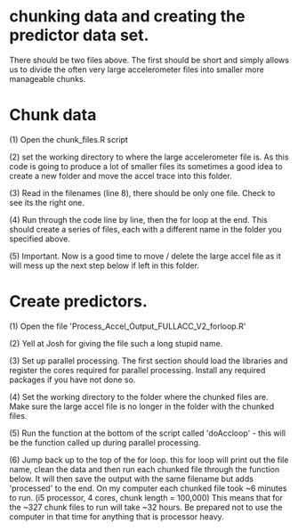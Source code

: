 
# chunking data and creating the predictor data set. 

There should be two files above. The first should be short and simply allows us to divide the often very large accelerometer files into smaller more manageable chunks. 

# Chunk data

(1) Open the chunk_files.R script 

(2) set the working directory to where the large accelerometer file is. As this code is going to produce a lot of smaller files its sometimes a good idea to create a new folder and move the accel trace into this folder. 

(3) Read in the filenames (line 8), there should be only one file. Check to see its the right one. 

(4) Run through the code line by line, then the for loop at the end. This should create a series of files, each with a different name in the folder you specified above. 

(5) Important. Now is a good time to move / delete the large accel file as it will mess up the next step below if left in this folder. 

# Create predictors. 

(1) Open the file 'Process_Accel_Output_FULLACC_V2_forloop.R'

(2) Yell at Josh for giving the file such a long stupid name. 

(3) Set up parallel processing. The first section should load the libraries and register the cores required for parallel processing. Install any required packages if you have not done so. 

(4) Set the working directory to the folder where the chunked files are. Make sure the large accel file is no longer in the folder with the chunked files. 

(5) Run the function at the bottom of the script called 'doAccloop' - this will be the function called up during parallel processing. 

(6) Jump back up to the top of the for loop. this for loop will print out the file name, clean the data and then run each chunked file through the function below. It will then save the output with the same filename but adds 'processed' to the end. 
On my computer each chunked file took ~6 minutes to run. (i5 processor, 4 cores, chunk length = 100,000)
This means that for the ~327 chunk files to run will take ~32 hours. Be prepared not to use the computer in that time for anything that is processor heavy. 







